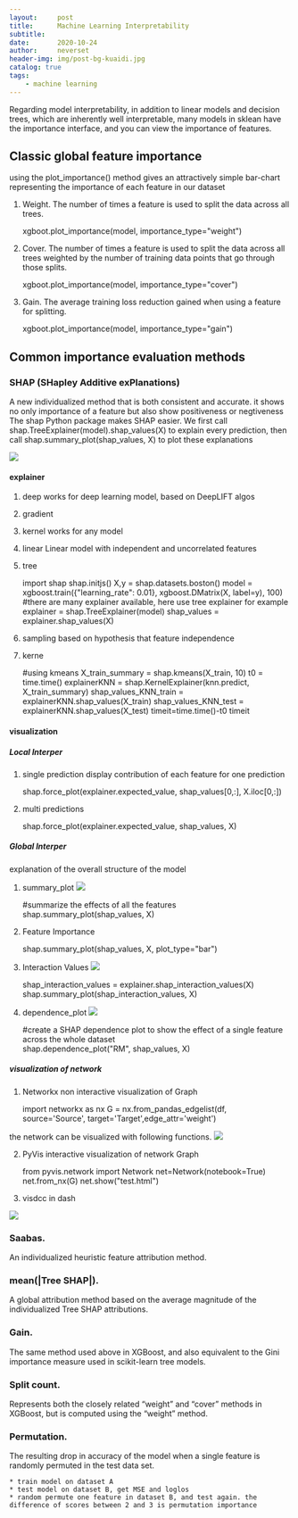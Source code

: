 ```yaml
---
layout:     post
title:      Machine Learning Interpretability
subtitle:   
date:       2020-10-24
author:     neverset
header-img: img/post-bg-kuaidi.jpg
catalog: true
tags:
    - machine learning
---
```


Regarding model interpretability, in addition to linear models and decision trees, which are inherently well interpretable, many models in sklean have the importance interface, and you can view the importance of features.

## Classic global feature importance
using the plot_importance() method gives an attractively simple bar-chart representing the importance of each feature in our dataset
1. Weight. The number of times a feature is used to split the data across all trees.

    xgboot.plot_importance(model, importance_type="weight")

2. Cover. The number of times a feature is used to split the data across all trees weighted by the number of training data points that go through those splits.

    xgboot.plot_importance(model, importance_type="cover")

3. Gain. The average training loss reduction gained when using a feature for splitting.

    xgboot.plot_importance(model, importance_type="gain")

## Common importance evaluation methods

### SHAP (SHapley Additive exPlanations)
A new individualized method that is both consistent and accurate. it shows no only importance of a feature but also show positiveness or negtiveness
The shap Python package makes SHAP easier. We first call shap.TreeExplainer(model).shap_values(X) to explain every prediction, then call shap.summary_plot(shap_values, X) to plot these explanations

![](https://raw.githubusercontent.com/neverset123/cloudimg/master/Img20201024232814.png)
#### explainer
1. deep
works for deep learning model, based on DeepLIFT algos
2. gradient

3. kernel
works for any model

4. linear
Linear model with independent and uncorrelated features

5. tree

    import shap
    shap.initjs()
    X,y = shap.datasets.boston()
    model = xgboost.train({"learning_rate": 0.01}, xgboost.DMatrix(X, label=y), 100)
    #there are many explainer available, here use tree explainer for example
    explainer = shap.TreeExplainer(model)
    shap_values = explainer.shap_values(X)

6. sampling
based on hypothesis that feature independence

7. kerne

    #using kmeans
    X_train_summary = shap.kmeans(X_train, 10)
    t0 = time.time()
    explainerKNN = shap.KernelExplainer(knn.predict, X_train_summary)
    shap_values_KNN_train = explainerKNN.shap_values(X_train)
    shap_values_KNN_test = explainerKNN.shap_values(X_test)
    timeit=time.time()-t0
    timeit

#### visualization

##### Local Interper
1. single prediction
display contribution of each feature for one prediction

    shap.force_plot(explainer.expected_value, shap_values[0,:], X.iloc[0,:])

2. multi predictions

    shap.force_plot(explainer.expected_value, shap_values, X)

##### Global Interper
explanation of the overall structure of the model

1. summary_plot
![](https://raw.githubusercontent.com/neverset123/cloudimg/master/Img20201024232517.png)

    #summarize the effects of all the features
    shap.summary_plot(shap_values, X)

2. Feature Importance

    shap.summary_plot(shap_values, X, plot_type="bar")

3. Interaction Values
![](https://raw.githubusercontent.com/neverset123/cloudimg/master/Img20201024235048.png)

    shap_interaction_values = explainer.shap_interaction_values(X)
    shap.summary_plot(shap_interaction_values, X)

4. dependence_plot
![](https://raw.githubusercontent.com/neverset123/cloudimg/master/Img20201024235212.png)

    #create a SHAP dependence plot to show the effect of a single feature across the whole dataset  
    shap.dependence_plot("RM", shap_values, X)
##### visualization of network
1. Networkx
non interactive visualization of Graph

    import networkx as nx
    G = nx.from_pandas_edgelist(df, source='Source', target='Target',edge_attr='weight')

the network can be visualized with following functions.
![](https://raw.githubusercontent.com/neverset123/cloudimg/master/Img20210223010521.png)

2. PyVis
interactive visualization of network Graph

    from pyvis.network import Network
    net=Network(notebook=True)
    net.from_nx(G)
    net.show("test.html")

3. visdcc in dash

![](https://raw.githubusercontent.com/neverset123/cloudimg/master/Img20210223011132.png)


### Saabas. 
An individualized heuristic feature attribution method.
### mean(|Tree SHAP|). 
A global attribution method based on the average magnitude of the individualized Tree SHAP attributions.
### Gain. 
The same method used above in XGBoost, and also equivalent to the Gini importance measure used in scikit-learn tree models.
### Split count. 
Represents both the closely related “weight” and “cover” methods in XGBoost, but is computed using the “weight” method.
### Permutation. 
The resulting drop in accuracy of the model when a single feature is randomly permuted in the test data set.

    * train model on dataset A
    * test model on dataset B, get MSE and loglos
    * random permute one feature in dataset B, and test again. the difference of scores between 2 and 3 is permutation importance


